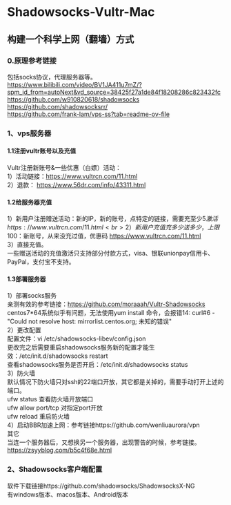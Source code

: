 # Shadowsocks-Vultr-Mac
## 构建一个科学上网（翻墙）方式
### 0.原理参考链接
包括socks协议，代理服务器等。
<br>https://www.bilibili.com/video/BV1JA411u7mZ/?spm_id_from=autoNext&vd_source=38425f27a1de84f18208286c823432fc
<br>https://github.com/w910820618/shadowsocks
<br>https://github.com/shadowsocksrr/
<br>https://github.com/frank-lam/vps-ss?tab=readme-ov-file
### 1、vps服务器
#### 1.1注册vultr账号以及充值
Vultr注册新账号&一些优惠（白嫖）活动：
<br>1）活动链接：https://www.vultrcn.com/11.html
<br>2）退款： https://www.56dr.com/info/43311.html
#### 1.2给服务器充值
1）新用户注册赠送活动：新的IP，新的账号，点特定的链接，需要充至少5$激活 https://www.vultrcn.com/11.html
<br>2）新用户充值充多少送多少，上限100$：新账号，从来没充过值，优惠码 https://www.vultrcn.com/11.html
<br>3）直接充值。
<br>一些赠送活动的充值激活只支持部分付款方式，visa、银联unionpay信用卡、PayPal，支付宝不支持。
#### 1.3部署服务器
1）部署socks服务
<br>亲测有效的参考链接：https://github.com/moraaah/Vultr-Shadowsocks
<br>centos7*64系统似乎有问题，无法使用yum install 命令，会报错14: curl#6 - "Could not resolve host: mirrorlist.centos.org; 未知的错误"
<br>2）更改配置
<br>配置文件：vi /etc/shadowsocks-libev/config.json
<br>更改完之后需要重启shadowsocks服务新的配置才能生效：/etc/init.d/shadowsocks restart
<br>查看shadowsocks服务是否开启：/etc/init.d/shadowsocks status
<br>3）防火墙
<br>默认情况下防火墙只对ssh的22端口开放，其它都是关掉的，需要手动打开上述的端口。
<br>ufw status 查看防火墙开放端口
<br>ufw allow port/tcp 对指定port开放
<br>ufw reload 重启防火墙
<br>4）启动BBR加速上网：参考链接https://github.com/wenliuaurora/vpn
<br>其它
<br>当连一个服务器后，又想换另一个服务器，出现警告的时候，参考链接。https://zsyyblog.com/b5c4f68e.html
### 2、Shadowsocks客户端配置
软件下载链接https://github.com/shadowsocks/ShadowsocksX-NG
<br>有windows版本、macos版本、Android版本
